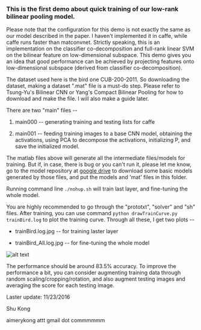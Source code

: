 ### This is the first demo about quick training of our low-rank bilinear pooling model.

Please note that the configuration for this demo is not exactly the same as our model described in the paper. I haven't implemented it in caffe, while caffe runs faster than matconvnet. Strictly speaking, this is an implementation on the classifier co-decomposition and full-rank linear SVM on the bilinear feature on low-dimensional subspace. This demo gives you an idea that good performance can be achieved by projecting features onto low-dimensional subspace (derived from classifier co-decomposition).


The dataset used here is the bird one CUB-200-2011. So downloading the dataset, making a dataset ".mat" file is a must-do step. Please refer to Tsung-Yu's Bilinear CNN or Yang's Compact Bilinear Pooling for how to download and make the file. I will also make a guide later.

There are two "main" files --

1. main000 -- generating training and testing lists for caffe

2. main001 -- feeding training images to a base CNN model, 
			obtaining the activations, 
			using PCA to decompose the activations, 
			initializing P,
			and save the initialized model.

The matlab files above will generate all the intermediate files/models for training. But if, in case, there is bug or you can't run it, please let me know, go to the model repository at [google drive](https://drive.google.com/open?id=0BxeylfSgpk1MOWt3U1U4WWdmSkk) to download some basic models generated by those files, and put the models and 'mat' files in this folder.

	
Running command line `./nohup.sh` will train last layer, and fine-tuning the whole model.
 
You are highly recommended to go through the "prototxt", "solver" and "sh" files.
After training, you can use command `python drawTrainCurve.py trainBird.log` to plot the training curve.
Through all these, I get two plots --

* trainBird.log.jpg 	-- for training laster layer

* trainBird_All.log.jpg	-- for fine-tuning the whole model

![alt text](https://github.com/aimerykong/Low-Rank-Bilinear-Pooling/blob/master/demo1_quickTrainCaffe/trainBird_All.log.jpg "fine-tuning whole model")

The performance should be around 83.5% accuracy. To improve the performance a bit, you can consider augmenting training data through random scaling/cropping/rotation, and also augment testing images and averaging the score for each testing image.

Laster update: 11/23/2016

Shu Kong 

aimerykong attt gmail dot commmmmm





